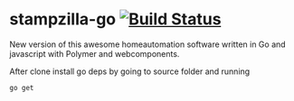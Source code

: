 stampzilla-go [![Build Status](https://travis-ci.org/stampzilla/stampzilla-go.svg?branch=master)](https://travis-ci.org/stampzilla/stampzilla-go)
=============

New version of this awesome homeautomation software written in Go and javascript with Polymer and webcomponents. 

After clone install go deps by going to source folder and running
```bash
go get
```
